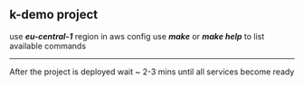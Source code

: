 ## k-demo project

use ***eu-central-1*** region in aws config
use ***make*** or ***make help*** to list available commands

------------------------------------

After the project is deployed wait ~ 2-3 mins until all services become ready
